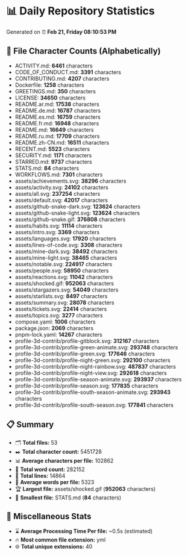 # 📊 Daily Repository Statistics
Generated on ⏰ **Feb 21, Friday 08:10:53 PM**

## 📂 File Character Counts (Alphabetically)
- ACTIVITY.md: **6461** characters
- CODE_OF_CONDUCT.md: **3391** characters
- CONTRIBUTING.md: **4207** characters
- Dockerfile: **1258** characters
- GREETINGS.md: **350** characters
- LICENSE: **34650** characters
- README.ar.md: **17538** characters
- README.de.md: **16787** characters
- README.es.md: **16759** characters
- README.fr.md: **16948** characters
- README.md: **16649** characters
- README.ru.md: **17709** characters
- README.zh-CN.md: **16511** characters
- RECENT.md: **5523** characters
- SECURITY.md: **1171** characters
- STARRED.md: **9737** characters
- STATS.md: **84** characters
- WORKFLOWS.md: **7301** characters
- assets/achievements.svg: **38296** characters
- assets/activity.svg: **24102** characters
- assets/all.svg: **237254** characters
- assets/default.svg: **42017** characters
- assets/github-snake-dark.svg: **123624** characters
- assets/github-snake-light.svg: **123624** characters
- assets/github-snake.gif: **376808** characters
- assets/habits.svg: **11114** characters
- assets/intro.svg: **3369** characters
- assets/languages.svg: **17920** characters
- assets/lines-of-code.svg: **3308** characters
- assets/mine-dark.svg: **38492** characters
- assets/mine-light.svg: **38465** characters
- assets/notable.svg: **224917** characters
- assets/people.svg: **58950** characters
- assets/reactions.svg: **11042** characters
- assets/shocked.gif: **952063** characters
- assets/stargazers.svg: **54049** characters
- assets/starlists.svg: **8497** characters
- assets/summary.svg: **28078** characters
- assets/tickets.svg: **22414** characters
- assets/topics.svg: **3277** characters
- compose.yaml: **1006** characters
- package.json: **2069** characters
- pnpm-lock.yaml: **14267** characters
- profile-3d-contrib/profile-gitblock.svg: **312167** characters
- profile-3d-contrib/profile-green-animate.svg: **293748** characters
- profile-3d-contrib/profile-green.svg: **177646** characters
- profile-3d-contrib/profile-night-green.svg: **292100** characters
- profile-3d-contrib/profile-night-rainbow.svg: **487837** characters
- profile-3d-contrib/profile-night-view.svg: **292618** characters
- profile-3d-contrib/profile-season-animate.svg: **293937** characters
- profile-3d-contrib/profile-season.svg: **177835** characters
- profile-3d-contrib/profile-south-season-animate.svg: **293943** characters
- profile-3d-contrib/profile-south-season.svg: **177841** characters

## 📋 Summary
- 🗂️ **Total files:** 53
- ✒️ **Total character count:** 5451728
- 📊 **Average characters per file:** 102862
- 📝 **Total word count:** 282152
- 🧾 **Total lines:** 14864
- 📐 **Average words per file:** 5323
- 🏆 **Largest file:** assets/shocked.gif (**952063** characters)
- 🥉 **Smallest file:** STATS.md (**84** characters)

## 🌟 Miscellaneous Stats
- ⌛ **Average Processing Time Per file:** ~0.5s (estimated)
- 🔥 **Most common file extension:** yml
- 🌐 **Total unique extensions:** 40
